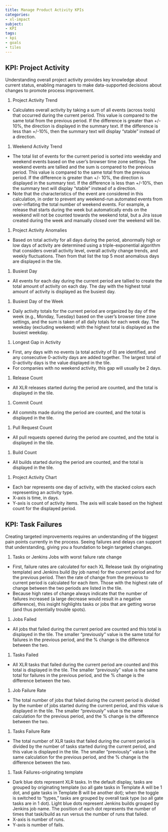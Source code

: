 ```yaml
---
title: Manage Product Activity KPIs
categories:
- xl-impact
subject:
- KPI
tags:
- kpi
- goals
- tiles
---
```


## KPI: Project Activity

Understanding overall project activity provides key knowledge about current status, enabling managers to make data-supported decisions about changes to promote process improvement.

1.	Project Activity Trend
  *	Calculates overall activity by taking a sum of all events (across tools) that occurred during the current period. This value is compared to the same total from the previous period. If the difference is greater than +/- 10%, the direction is displayed in the summary text. If the difference is less than +/-10%, then the summary text will display “stable” instead of a direction.

1.	Weekend Activity Trend
  *	The total list of events for the current period is sorted into weekday and weekend events based on the user’s browser time zone settings. The weekend events are tallied and the sum is compared to the previous period. This value is compared to the same total from the previous period. If the difference is greater than +/- 10%, the direction is displayed in the summary text. If the difference is less than +/-10%, then the summary text will display “stable” instead of a direction.
  *	Note that the characteristics of the event are considered in this calculation, in order to prevent any weekend-run automated events from over-inflating the total number of weekend events. For example, a release that starts during the week but automatically ends on the weekend will not be counted towards the weekend total, but a Jira issue created during the week and manually closed over the weekend will be.

1.	Project Activity Anomalies
  *	Based on total activity for all days during the period, abnormally high or low days of activity are determined using a triple-exponential algorithm that considers overall activity level, overall activity change trends, and weekly fluctuations. Then from that list the top 5 most anomalous days are displayed in the tile.

1.	Busiest Day
  *	All events for each day during the current period are tallied to create the total amount of activity on each day. The day with the highest total amount of activity is displayed as the busiest day.

1.	Busiest Day of the Week
  *	Daily activity totals for the current period are organized by day of the week (e.g., Monday, Tuesday) based on the user’s browser time zone settings, and the sum is taken of all daily totals for each week day. The weekday (excluding weekend) with the highest total is displayed as the busiest weekday.

1.	Longest Gap in Activity

  *	First, any days with no events (a total activity of 0) are identified, and any consecutive 0-activity days are added together. The largest total of 0-activity days is the value displayed in the tile.
  *	For companies with no weekend activity, this gap will usually be 2 days.

1.	Release Count
  *	All XLR releases started during the period are counted, and the total is displayed in the tile.

1.	Commit Count
  *	All commits made during the period are counted, and the total is displayed in the tile.

1.	Pull Request Count
  *	All pull requests opened during the period are counted, and the total is displayed in the tile.

1.	Build Count
  *	All builds started during the period are counted, and the total is displayed in the tile.

1.	Project Activity Chart
  *	Each bar represents one day of activity, with the stacked colors each representing an activity type.
  *	X-axis is time, in days.
  *	Y-axis is count of activity items. The axis will scale based on the highest count for the displayed period.

## KPI: Task Failures

Creating targeted improvements requires an understanding of the biggest pain points currently in the process. Seeing failures and delays can support that understanding, giving you a foundation to begin targeted changes.

1.	Tasks or Jenkins Jobs with worst failure rate change
  *	First, failure rates are calculated for each XL Release task (by originating template) and Jenkins build (by job name) for the current period and for the previous period. Then the rate of change from the previous to current period is calculated for each item. Those with the highest rate of change between the two periods are listed in the tile.
  *	Because high rates of change always indicate that the number of failures increased (a large decrease would result in a negative difference), this insight highlights tasks or jobs that are getting worse (and thus potentially trouble spots).  

1.	Jobs Failed
  *	All jobs that failed during the current period are counted and this total is displayed in the tile. The smaller “previously” value is the same total for failures in the previous period, and the % change is the difference between the two.

1.	Tasks Failed
  *	All XLR tasks that failed during the current period are counted and this total is displayed in the tile. The smaller “previously” value is the same total for failures in the previous period, and the % change is the difference between the two.

1.	Job Failure Rate
  *	The total number of jobs that failed during the current period is divided by the number of jobs started during the current period, and this value is displayed in the tile. The smaller “previously” value is the same calculation for the previous period, and the % change is the difference between the two.

1.	Tasks Failure Rate
  *	The total number of XLR tasks that failed during the current period is divided by the number of tasks started during the current period, and this value is displayed in the tile. The smaller “previously” value is the same calculation for the previous period, and the % change is the difference between the two.
  
1.	Task Failures-originating template
  *	Dark blue dots represent XLR tasks. In the default display, tasks are grouped by originating template (so all gate tasks in Template A will be 1 dot, and gate tasks in Template B will be another dot); when the toggle is switched to “types,” tasks are grouped by overall task type (so all gate tasks are in 1 dot). Light blue dots represent Jenkins builds grouped by Jenkins job name. The position of each dot represents the number of times that task/build as run versus the number of runs that failed.
  *	X-axis is number of runs.
  *	Y-axis is number of fails.
